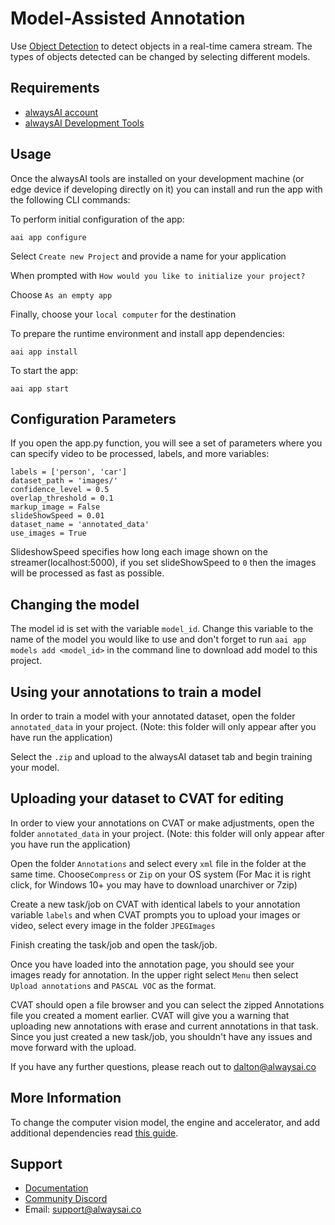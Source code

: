 # Model-Assisted Annotation
Use [Object Detection](https://alwaysai.co/docs/application_development/core_computer_vision_services.html#object-detection) to detect objects in a real-time camera stream. The types of objects detected can be changed by selecting different models.

## Requirements
* [alwaysAI account](https://alwaysai.co/auth?register=true)
* [alwaysAI Development Tools](https://alwaysai.co/docs/get_started/development_computer_setup.html)

## Usage
Once the alwaysAI tools are installed on your development machine (or edge device if developing directly on it) you can install and run the app with the following CLI commands:

To perform initial configuration of the app:
```
aai app configure
```

Select ```Create new Project``` and provide a name for your application

When prompted with ```How would you like to initialize your project?```

Choose ```As an empty app```

Finally, choose your ```local computer``` for the destination

To prepare the runtime environment and install app dependencies:
```
aai app install
```

To start the app:
```
aai app start
```

## Configuration Parameters
If you open the app.py function, you will see a set of parameters where you can specify video to be processed, labels, and more variables:
```
labels = ['person', 'car']
dataset_path = 'images/'
confidence_level = 0.5
overlap_threshold = 0.1
markup_image = False
slideShowSpeed = 0.01
dataset_name = 'annotated_data'
use_images = True
```
SlideshowSpeed specifies how long each image shown on the streamer(localhost:5000), if you set slideShowSpeed to ```0``` then the images will be processed as fast as possible.

## Changing the model

The model id is set with the variable ```model_id```. Change this variable to the name of the model you would like to use and don't forget to run ```aai app models add <model_id>``` in the command line to download add model to this project.

## Using your annotations to train a model

In order to train a model with your annotated dataset, open the folder ```annotated_data``` in your project. (Note: this folder will only appear after you have run the application)

Select the ```.zip``` and upload to the alwaysAI dataset tab and begin training your model.

## Uploading your dataset to CVAT for editing

In order to view your annotations on CVAT or make adjustments, open the folder ```annotated_data``` in your project. (Note: this folder will only appear after you have run the application)

Open the folder ```Annotations``` and select every ```xml``` file in the folder at the same time.  Choose```Compress``` or ```Zip``` on your OS system (For Mac it is right click, for Windows 10+ you may have to download unarchiver or 7zip)

Create a new task/job on CVAT with identical labels to your annotation variable ```labels``` and when CVAT prompts you to upload your images or video, select every image in the folder ```JPEGImages```

Finish creating the task/job and open the task/job.

Once you have loaded into the annotation page, you should see your images ready for annotation. In the upper right select ```Menu``` then select ```Upload annotations``` and ```PASCAL VOC``` as the format.

CVAT should open a file browser and you can select the zipped Annotations file you created a moment earlier. CVAT will give you a warning that uploading new annotations with erase and current annotations in that task. Since you just created a new task/job, you shouldn't have any issues and move forward with the upload.


If you have any further questions, please reach out to dalton@alwaysai.co


## More Information
To change the computer vision model, the engine and accelerator, and add additional dependencies read [this guide](https://alwaysai.co/docs/application_development/configuration_and_packaging.html).

## Support
* [Documentation](https://alwaysai.co/docs/)
* [Community Discord](https://discord.gg/z3t9pea)
* Email: support@alwaysai.co
